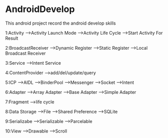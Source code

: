 # AndroidDevelop
This android project record the android develop skills

1:Activity
-->Activity Launch Mode
-->Activity Life Cycle
-->Start Activity For Result

2:BroadcastReceiver
-->Dynamic Register
-->Static Register
-->Local Broadcast Receiver

3:Service
-->Intent Service

4:ContentProvider
-->add/del/update/query

5:ICP
-->AIDL
-->BinderPool
-->Messenger
-->Socket
-->Intent

6:Adapter
-->Array Adapter
-->Base Adapter
-->Simple Adapter

7:Fragment
-->life cycle

8:Data Storage
-->File
-->Shared Preference
-->SQLite

9:Serializabe
-->Serializable
-->Parcelable

10:View
-->Drawable
-->Scroll
